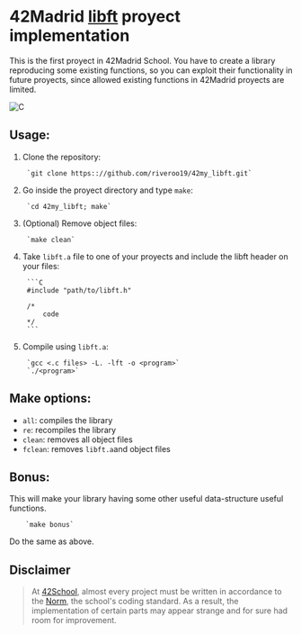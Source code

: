 # 42Madrid [**libft**](path_to_subject) proyect implementation
This is the first proyect in 42Madrid School. You have to create a library reproducing some existing functions, so you can exploit their functionality in future proyects, since allowed existing functions in 42Madrid proyects are limited.

![C](https://img.shields.io/badge/C-a?style=for-the-badge&logo=C&color=grey)

## Usage:

1. Clone the repository:

		`git clone https:://github.com/riveroo19/42my_libft.git`

2. Go inside the proyect directory and type `make`:

		`cd 42my_libft; make`

3. (Optional) Remove object files:

		`make clean`

4. Take `libft.a` file to one of your proyects and include the libft header on your files:

		```C
		#include "path/to/libft.h"

		/*
			code
		*/
		```
5. Compile using `libft.a`:

		`gcc <.c files> -L. -lft -o <program>`
		`./<program>`

## Make options:

- `all`: compiles the library
- `re`: recompiles the library
- `clean`: removes all object files
- `fclean`: removes `libft.a`and object files

## Bonus:
This will make your library having some other useful data-structure useful functions.

		`make bonus`

Do the same as above.

## Disclaimer
> At [42School](https://en.wikipedia.org/wiki/42_(school)), almost every project must be written in accordance to the [Norm](path_to_norm), the school's coding standard. As a result, the implementation of certain parts may appear strange and for sure had room for improvement.
